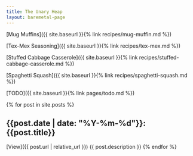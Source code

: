 ```yaml
---
title: The Unary Heap
layout: baremetal-page
---
```


[Mug Muffins]({{ site.baseurl }}{% link recipes/mug-muffin.md %})

[Tex-Mex Seasoning]({{ site.baseurl }}{% link recipes/tex-mex.md %})

[Stuffed Cabbage Casserole]({{ site.baseurl }}{% link recipes/stuffed-cabbage-casserole.md %})

[Spaghetti Squash]({{ site.baseurl }}{% link recipes/spaghetti-squash.md %})

[TODO]({{ site.baseurl }}{% link pages/todo.md %})

{% for post in site.posts %}
## {{post.date | date: "%Y-%m-%d"}}: {{post.title}}
[View]({{ post.url | relative_url }}) {{ post.description }}
{% endfor %}

